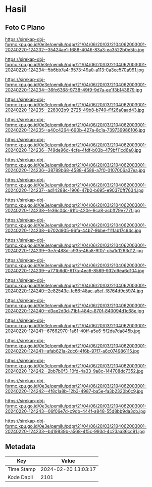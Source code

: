 # Hasil

## Foto C Plano

https://sirekap-obj-formc.kpu.go.id/0e3e/pemilu/pdpr/21/04/06/20/03/2104062003001-20240220-124232--35424ae1-f688-4046-83a3-ea3522b0e5fc.jpg

https://sirekap-obj-formc.kpu.go.id/0e3e/pemilu/pdpr/21/04/06/20/03/2104062003001-20240220-124234--5b6bb7a4-9573-49a0-a113-0a3ec570a991.jpg

https://sirekap-obj-formc.kpu.go.id/0e3e/pemilu/pdpr/21/04/06/20/03/2104062003001-20240220-124234--36fc6368-9738-49f9-9d7a-ee1f3b143879.jpg

https://sirekap-obj-formc.kpu.go.id/0e3e/pemilu/pdpr/21/04/06/20/03/2104062003001-20240220-124235--228302b9-2725-49b8-b740-f1f26a0aad43.jpg

https://sirekap-obj-formc.kpu.go.id/0e3e/pemilu/pdpr/21/04/06/20/03/2104062003001-20240220-124235--a40c4264-690b-427a-8c1a-739739986106.jpg

https://sirekap-obj-formc.kpu.go.id/0e3e/pemilu/pdpr/21/04/06/20/03/2104062003001-20240220-124236--749de96d-4cfe-4fdf-b03b-479bf11cd6a0.jpg

https://sirekap-obj-formc.kpu.go.id/0e3e/pemilu/pdpr/21/04/06/20/03/2104062003001-20240220-124236--38789b68-4588-4589-a7f0-0107006a37ea.jpg

https://sirekap-obj-formc.kpu.go.id/0e3e/pemilu/pdpr/21/04/06/20/03/2104062003001-20240220-124237--ad14288c-1906-47b0-b695-e90370ff7634.jpg

https://sirekap-obj-formc.kpu.go.id/0e3e/pemilu/pdpr/21/04/06/20/03/2104062003001-20240220-124238--fe36c04c-61fc-420e-9ca8-acbff79e777f.jpg

https://sirekap-obj-formc.kpu.go.id/0e3e/pemilu/pdpr/21/04/06/20/03/2104062003001-20240220-124238--b702d905-96fa-44b7-9bbe-f111ab17c94c.jpg

https://sirekap-obj-formc.kpu.go.id/0e3e/pemilu/pdpr/21/04/06/20/03/2104062003001-20240220-124239--3e7e488d-c935-46a8-9f07-c5a1c1263d12.jpg

https://sirekap-obj-formc.kpu.go.id/0e3e/pemilu/pdpr/21/04/06/20/03/2104062003001-20240220-124239--a771b6d0-617a-4ec9-8589-932d9ea6d104.jpg

https://sirekap-obj-formc.kpu.go.id/0e3e/pemilu/pdpr/21/04/06/20/03/2104062003001-20240220-124240--2e82543c-fc66-48ae-a5cf-f8764d9c5974.jpg

https://sirekap-obj-formc.kpu.go.id/0e3e/pemilu/pdpr/21/04/06/20/03/2104062003001-20240220-124240--d3ae2d3d-71bf-484c-870f-840094d1c68e.jpg

https://sirekap-obj-formc.kpu.go.id/0e3e/pemilu/pdpr/21/04/06/20/03/2104062003001-20240220-124241--67662970-1a61-40ff-a5e6-5f2da7da845b.jpg

https://sirekap-obj-formc.kpu.go.id/0e3e/pemilu/pdpr/21/04/06/20/03/2104062003001-20240220-124241--afab621a-2dc6-4f6b-97f7-a6c074986115.jpg

https://sirekap-obj-formc.kpu.go.id/0e3e/pemilu/pdpr/21/04/06/20/03/2104062003001-20240220-124242--2bb7b0f3-10fd-4a33-9a8c-144708dc7352.jpg

https://sirekap-obj-formc.kpu.go.id/0e3e/pemilu/pdpr/21/04/06/20/03/2104062003001-20240220-124242--4f8c1a8b-12b3-4987-ba5e-fa3b2320b6c9.jpg

https://sirekap-obj-formc.kpu.go.id/0e3e/pemilu/pdpr/21/04/06/20/03/2104062003001-20240220-124243--06f06e7d-c9db-444f-a848-55d8bb9da3cb.jpg

https://sirekap-obj-formc.kpu.go.id/0e3e/pemilu/pdpr/21/04/06/20/03/2104062003001-20240220-124233--b419839b-a568-4f5c-993d-4c23aa36cc91.jpg


## Metadata

| Key        | Value               |
| ---------- | ------------------- |
| Time Stamp | 2024-02-20 13:03:17 |
| Kode Dapil | 2101                |



